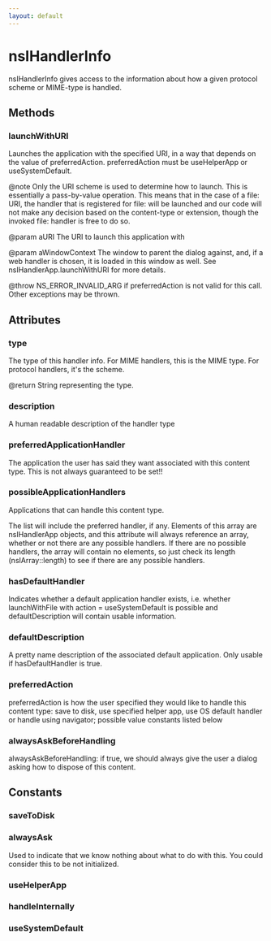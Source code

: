 ```yaml
---
layout: default
---
```


# nsIHandlerInfo #

nsIHandlerInfo gives access to the information about how a given protocol
scheme or MIME-type is handled.


## Methods ##

### launchWithURI ###

Launches the application with the specified URI, in a way that
depends on the value of preferredAction. preferredAction must be
useHelperApp or useSystemDefault.
 
@note Only the URI scheme is used to determine how to launch.  This is
essentially a pass-by-value operation.  This means that in the case of
a file: URI, the handler that is registered for file: will be launched
and our code will not make any decision based on the content-type or
extension, though the invoked file: handler is free to do so. 

@param aURI
       The URI to launch this application with

@param aWindowContext 
       The window to parent the dialog against, and, if a web handler
       is chosen, it is loaded in this window as well.  See 
       nsIHandlerApp.launchWithURI for more details.

@throw NS_ERROR_INVALID_ARG if preferredAction is not valid for this
call. Other exceptions may be thrown.


## Attributes ##

### type ###

The type of this handler info.  For MIME handlers, this is the MIME type.
For protocol handlers, it's the scheme.

@return String representing the type.


### description ###

A human readable description of the handler type


### preferredApplicationHandler ###

The application the user has said they want associated with this content
type. This is not always guaranteed to be set!!


### possibleApplicationHandlers ###

Applications that can handle this content type.

The list will include the preferred handler, if any.  Elements of this
array are nsIHandlerApp objects, and this attribute will always reference
an array, whether or not there are any possible handlers.  If there are
no possible handlers, the array will contain no elements, so just check
its length (nsIArray::length) to see if there are any possible handlers.


### hasDefaultHandler ###

Indicates whether a default application handler exists,
i.e. whether launchWithFile with action = useSystemDefault is possible
and defaultDescription will contain usable information.


### defaultDescription ###

A pretty name description of the associated default application. Only
usable if hasDefaultHandler is true.


### preferredAction ###

preferredAction is how the user specified they would like to handle
this content type: save to disk, use specified helper app, use OS
default handler or handle using navigator; possible value constants
listed below


### alwaysAskBeforeHandling ###

alwaysAskBeforeHandling: if true, we should always give the user a
dialog asking how to dispose of this content.


## Constants ##

### saveToDisk ###

### alwaysAsk ###

Used to indicate that we know nothing about what to do with this.  You
could consider this to be not initialized.


### useHelperApp ###

### handleInternally ###

### useSystemDefault ###

